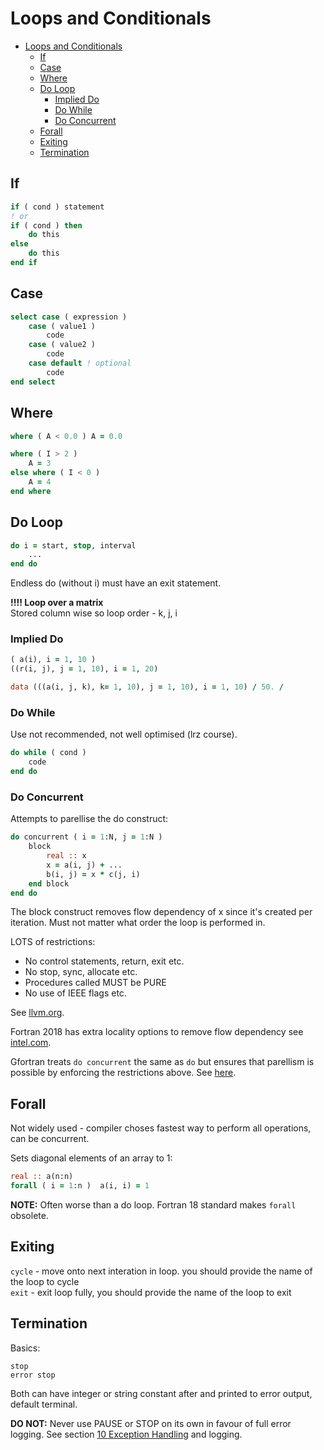 # Loops and Conditionals

- [Loops and Conditionals](#loops-and-conditionals)
  - [If](#if)
  - [Case](#case)
  - [Where](#where)
  - [Do Loop](#do-loop)
    - [Implied Do](#implied-do)
    - [Do While](#do-while)
    - [Do Concurrent](#do-concurrent)
  - [Forall](#forall)
  - [Exiting](#exiting)
  - [Termination](#termination)

## If

```fortran
if ( cond ) statement
! or
if ( cond ) then
    do this
else
    do this
end if
```  

## Case

```fortran
select case ( expression )
    case ( value1 )
        code
    case ( value2 )
        code
    case default ! optional
        code
end select
```

## Where

```fortran
where ( A < 0.0 ) A = 0.0

where ( I > 2 )
    A = 3
else where ( I < 0 )
    A = 4
end where
```

## Do Loop

```fortran
do i = start, stop, interval
    ...
end do
```

Endless do (without i) must have an exit statement.

**!!!! Loop over a matrix**  
Stored column wise so loop order - k, j, i

### Implied Do

```fortran
( a(i), i = 1, 10 )
((r(i, j), j = 1, 10), i = 1, 20)

data (((a(i, j, k), k= 1, 10), j = 1, 10), i = 1, 10) / 50. /
```

### Do While

Use not recommended, not well optimised (lrz course).

````fortran
do while ( cond )
    code
end do
````

### Do Concurrent

Attempts to parellise the do construct:

```fortran
do concurrent ( i = 1:N, j = 1:N )
    block
        real :: x
        x = a(i, j) + ...
        b(i, j) = x * c(j, i)
    end block
end do
```

The block construct removes flow dependency of x since it's created per iteration. Must not matter what order the loop is performed in.

LOTS of restrictions:

- No control statements, return, exit etc.
- No stop, sync, allocate etc.
- Procedures called MUST be PURE
- No use of IEEE flags etc.

See [llvm.org](https://flang.llvm.org/docs/DoConcurrent.html).

Fortran 2018 has extra locality options to remove flow dependency see [intel.com](https://www.intel.com/content/www/us/en/develop/documentation/fortran-compiler-oneapi-dev-guide-and-reference/top/language-reference/a-to-z-reference/c-to-d/do-concurrent.html).

Gfortran treats `do concurrent` the same as `do` but ensures that parellism is possible by enforcing the restrictions above. See [here](https://stackoverflow.com/questions/29928293/does-gfortran-take-advantage-of-do-concurrent).

## Forall

Not widely used - compiler choses fastest way to perform all operations, can be concurrent.

Sets diagonal elements of an array to 1:

````fortran
real :: a(n:n)
forall ( i = 1:n )  a(i, i) = 1
````

**NOTE:** Often worse than a do loop. Fortran 18 standard makes `forall` obsolete.

## Exiting

`cycle` - move onto next interation in loop. you should provide the name of the loop to cycle  
`exit` - exit loop fully, you should provide the name of the loop to exit

## Termination

Basics:

`stop`  
`error stop`  

Both can have integer or string constant after and printed to error output, default terminal.

**DO NOT:** Never use PAUSE or STOP on its own in favour of full error logging. See section [10 Exception Handling](./10_Exception_Handling.md) and logging.
